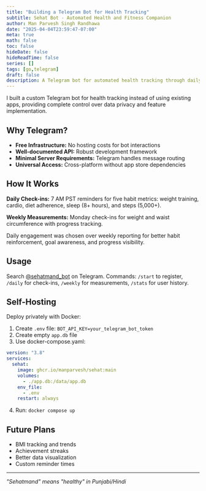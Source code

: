 ```yaml
---
title: "Building a Telegram Bot for Health Tracking"
subtitle: Sehat Bot - Automated Health and Fitness Companion
author: Man Parvesh Singh Randhawa
date: "2025-04-04T23:59:47-07:00"
meta: true
math: false
toc: false
hideDate: false
hideReadTime: false
series: []
tags: [go,telegram]
draft: false
description: A Telegram bot for automated health tracking through daily habit check-ins and weekly biometric measurements.
---
```


I built a custom Telegram bot for health tracking instead of using existing apps, providing complete control over data privacy and feature implementation.

## Why Telegram?

- **Free Infrastructure:** No hosting costs for bot interactions
- **Well-documented API:** Robust development framework
- **Minimal Server Requirements:** Telegram handles message routing
- **Universal Access:** Cross-platform without app store dependencies

## How It Works

**Daily Check-ins:** 7 AM PST reminders for five habit metrics: weight training, cardio, diet adherence, sleep (8+ hours), and steps (5,000+).

**Weekly Measurements:** Monday check-ins for weight and waist circumference with progress tracking.

Daily engagement was chosen over weekly reporting for better habit reinforcement, goal awareness, and progress visibility.

## Usage

Search [@sehatmand_bot](https://t.me/sehatmand_bot) on Telegram. Commands: `/start` to register, `/daily` for check-ins, `/weekly` for measurements, `/stats` for user history.

## Self-Hosting

Deploy privately with Docker:

1. Create `.env` file: `BOT_API_KEY=your_telegram_bot_token`
2. Create empty `app.db` file
3. Use docker-compose.yaml:
```yaml
version: "3.8"
services:
  sehat:
    image: ghcr.io/manparvesh/sehat:main
    volumes:
      - ./app.db:/data/app.db
    env_file:
      - .env
    restart: always
```
4. Run: `docker compose up`

## Future Plans

- BMI tracking and trends
- Achievement streaks  
- Better data visualization
- Custom reminder times

---
*"Sehatmand" means "healthy" in Punjabi/Hindi*
